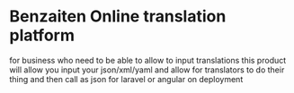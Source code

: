 # Benzaiten Online translation platform
for business who need to be able to allow to input translations 
this product will allow you input your json/xml/yaml and allow for translators to do their thing
and then call as json for laravel or angular on deployment

